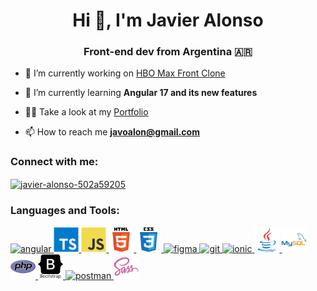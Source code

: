 <h1 align="center">Hi 👋, I'm Javier Alonso</h1>
<h3 align="center">Front-end dev from Argentina 🇦🇷</h3>

- 🔭 I’m currently working on [HBO Max Front Clone](https://github.com/jjavieralonso/hbo-angular-clone)

- 🌱 I’m currently learning **Angular 17 and its new features**

- 👨‍💻 Take a look at my [Portfolio](https://javieralonso-portfolio.netlify.app/)

- 📫 How to reach me **javoalon@gmail.com**

<h3 align="left">Connect with me:</h3>
<p align="left">
<a href="https://linkedin.com/in/javier-alonso-502a59205" target="blank"><img align="center" src="https://raw.githubusercontent.com/rahuldkjain/github-profile-readme-generator/master/src/images/icons/Social/linked-in-alt.svg" alt="javier-alonso-502a59205" height="30" width="40" /></a>
</p>

<h3 align="left">Languages and Tools:</h3>
      <p align="left">
        <a href="https://angular.io" target="_blank" rel="noreferrer">
          <img
            src="https://angular.io/assets/images/logos/angular/angular.svg"
            alt="angular"
            width="40"
            height="40"
          />
        </a>
        <a
          href="https://www.typescriptlang.org/"
          target="_blank"
          rel="noreferrer"
        >
          <img
            src="https://raw.githubusercontent.com/devicons/devicon/master/icons/typescript/typescript-original.svg"
            alt="typescript"
            width="40"
            height="40"
          />
        </a>
        <a
          href="https://developer.mozilla.org/en-US/docs/Web/JavaScript"
          target="_blank"
          rel="noreferrer"
        >
          <img
            src="https://raw.githubusercontent.com/devicons/devicon/master/icons/javascript/javascript-original.svg"
            alt="javascript"
            width="40"
            height="40"
          />
        </a>
        <a href="https://www.w3.org/html/" target="_blank" rel="noreferrer">
          <img
            src="https://raw.githubusercontent.com/devicons/devicon/master/icons/html5/html5-original-wordmark.svg"
            alt="html5"
            width="40"
            height="40"
          />
        </a>
        <a
          href="https://www.w3schools.com/css/"
          target="_blank"
          rel="noreferrer"
        >
          <img
            src="https://raw.githubusercontent.com/devicons/devicon/master/icons/css3/css3-original-wordmark.svg"
            alt="css3"
            width="40"
            height="40"
          />
        </a>
        <a href="https://www.figma.com/" target="_blank" rel="noreferrer">
          <img
            src="https://www.vectorlogo.zone/logos/figma/figma-icon.svg"
            alt="figma"
            width="40"
            height="40"
          />
        </a>
        <a href="https://git-scm.com/" target="_blank" rel="noreferrer">
          <img
            src="https://www.vectorlogo.zone/logos/git-scm/git-scm-icon.svg"
            alt="git"
            width="40"
            height="40"
          />
        </a>
        <a href="https://ionicframework.com" target="_blank" rel="noreferrer">
          <img
            src="https://upload.wikimedia.org/wikipedia/commons/d/d1/Ionic_Logo.svg"
            alt="ionic"
            width="40"
            height="40"
          />
        </a>
        <a href="https://www.java.com" target="_blank" rel="noreferrer">
          <img
            src="https://raw.githubusercontent.com/devicons/devicon/master/icons/java/java-original.svg"
            alt="java"
            width="40"
            height="40"
          />
        </a>
        <a href="https://www.mysql.com/" target="_blank" rel="noreferrer">
          <img
            src="https://raw.githubusercontent.com/devicons/devicon/master/icons/mysql/mysql-original-wordmark.svg"
            alt="mysql"
            width="40"
            height="40"
          />
        </a>
        <a href="https://www.php.net" target="_blank" rel="noreferrer">
          <img
            src="https://raw.githubusercontent.com/devicons/devicon/master/icons/php/php-original.svg"
            alt="php"
            width="40"
            height="40"
          />
        </a>
            <a href="https://getbootstrap.com" target="_blank" rel="noreferrer">
          <img
            src="https://raw.githubusercontent.com/devicons/devicon/master/icons/bootstrap/bootstrap-plain-wordmark.svg"
            alt="bootstrap"
            width="40"
            height="40"
          />
        </a>
        <a href="https://postman.com" target="_blank" rel="noreferrer">
          <img
            src="https://www.vectorlogo.zone/logos/getpostman/getpostman-icon.svg"
            alt="postman"
            width="40"
            height="40"
          />
        </a>
        <a href="https://sass-lang.com" target="_blank" rel="noreferrer">
          <img
            src="https://raw.githubusercontent.com/devicons/devicon/master/icons/sass/sass-original.svg"
            alt="sass"
            width="40"
            height="40"
          />
        </a>
      </p>
